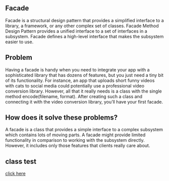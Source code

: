 ## Facade
Facade is a structural design pattern that provides a simplified interface to a library, a framework, 
or any other complex set of classes.
Facade Method Design Pattern provides a unified interface to a set of interfaces in a subsystem.
Facade defines a high-level interface that makes the subsystem easier to use.

## Problem
Having a facade is handy when you need to integrate your app with a sophisticated library that has dozens of features, 
but you just need a tiny bit of its functionality.
For instance, an app that uploads short funny videos with cats to social media could potentially use a 
professional video conversion library. However, all that it really needs is a class with the single 
method encode(filename, format). After creating such a class and connecting it with the video conversion library, 
you’ll have your first facade.

## How does it solve these problems?

A facade is a class that provides a simple interface to a complex subsystem which contains lots of moving parts. A facade might provide limited functionality in comparison to working with the subsystem directly. 
However, it includes only those features that clients really care about.

## class test
[click here](../../../../../../../src/test/java/com/andeerlb/gof/facade/FacadeTest.java)